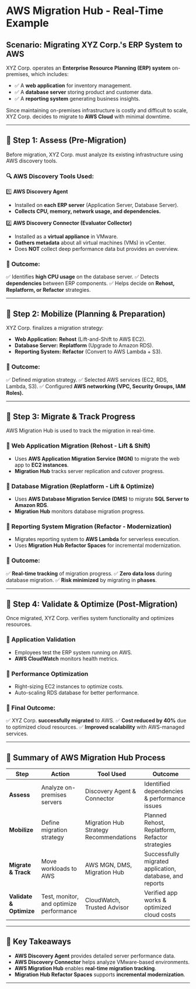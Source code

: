 # AWS Migration Hub - Real-Time Example

## Scenario: Migrating XYZ Corp.'s ERP System to AWS
XYZ Corp. operates an **Enterprise Resource Planning (ERP) system** on-premises, which includes:
- ✅ A **web application** for inventory management.
- ✅ A **database server** storing product and customer data.
- ✅ A **reporting system** generating business insights.

Since maintaining on-premises infrastructure is costly and difficult to scale, XYZ Corp. decides to migrate to **AWS Cloud** with minimal downtime.

---

## 🚀 Step 1: Assess (Pre-Migration)
Before migration, XYZ Corp. must analyze its existing infrastructure using AWS discovery tools.

### **🔍 AWS Discovery Tools Used:**
1️⃣ **AWS Discovery Agent**
   - Installed on **each ERP server** (Application Server, Database Server).
   - **Collects CPU, memory, network usage, and dependencies.**

2️⃣ **AWS Discovery Connector (Evaluator Collector)**
   - Installed as a **virtual appliance** in VMware.
   - **Gathers metadata** about all virtual machines (VMs) in vCenter.
   - Does **NOT** collect deep performance data but provides an overview.

### **📌 Outcome:**
✅ Identifies **high CPU usage** on the database server.
✅ Detects **dependencies** between ERP components.
✅ Helps decide on **Rehost, Replatform, or Refactor** strategies.

---

## 🚀 Step 2: Mobilize (Planning & Preparation)
XYZ Corp. finalizes a migration strategy:
- **Web Application:** **Rehost** (Lift-and-Shift to AWS EC2).
- **Database Server:** **Replatform** (Upgrade to Amazon RDS).
- **Reporting System:** **Refactor** (Convert to AWS Lambda + S3).

### **📌 Outcome:**
✅ Defined migration strategy.
✅ Selected AWS services (EC2, RDS, Lambda, S3).
✅ Configured **AWS networking (VPC, Security Groups, IAM Roles).**

---

## 🚀 Step 3: Migrate & Track Progress
AWS Migration Hub is used to track the migration in real-time.

### **🔹 Web Application Migration (Rehost - Lift & Shift)**
- Uses **AWS Application Migration Service (MGN)** to migrate the web app to **EC2 instances**.
- **Migration Hub** tracks server replication and cutover progress.

### **🔹 Database Migration (Replatform - Lift & Optimize)**
- Uses **AWS Database Migration Service (DMS)** to migrate **SQL Server to Amazon RDS**.
- **Migration Hub** monitors database migration progress.

### **🔹 Reporting System Migration (Refactor - Modernization)**
- Migrates reporting system to **AWS Lambda** for serverless execution.
- Uses **Migration Hub Refactor Spaces** for incremental modernization.

### **📌 Outcome:**
✅ **Real-time tracking** of migration progress.
✅ **Zero data loss** during database migration.
✅ **Risk minimized** by migrating in **phases**.

---

## 🚀 Step 4: Validate & Optimize (Post-Migration)
Once migrated, XYZ Corp. verifies system functionality and optimizes resources.

### **🔹 Application Validation**
- Employees test the ERP system running on AWS.
- **AWS CloudWatch** monitors health metrics.

### **🔹 Performance Optimization**
- Right-sizing EC2 instances to optimize costs.
- Auto-scaling RDS database for better performance.

### **📌 Final Outcome:**
✅ XYZ Corp. **successfully migrated** to AWS.
✅ **Cost reduced by 40%** due to optimized cloud resources.
✅ **Improved scalability** with AWS-managed services.

---

## 🚀 Summary of AWS Migration Hub Process

| **Step** | **Action** | **Tool Used** | **Outcome** |
| --- | --- | --- | --- |
| **Assess** | Analyze on-premises servers | Discovery Agent & Connector | Identified dependencies & performance issues |
| **Mobilize** | Define migration strategy | Migration Hub Strategy Recommendations | Planned Rehost, Replatform, Refactor strategies |
| **Migrate & Track** | Move workloads to AWS | AWS MGN, DMS, Migration Hub | Successfully migrated application, database, and reports |
| **Validate & Optimize** | Test, monitor, and optimize performance | CloudWatch, Trusted Advisor | Verified app works & optimized cloud costs |

---

## 🚀 Key Takeaways
- **AWS Discovery Agent** provides detailed server performance data.
- **AWS Discovery Connector** helps analyze VMware-based environments.
- **AWS Migration Hub** enables **real-time migration tracking**.
- **Migration Hub Refactor Spaces** supports **incremental modernization**.

---